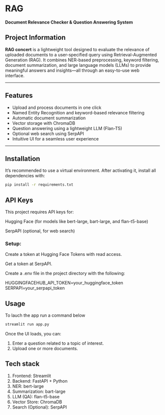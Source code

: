 # RAG
**Document Relevance Checker & Question Answering System**

## Project Information

**RAG concert** is a lightweight tool designed to evaluate the relevance of uploaded documents to a user-specified query using Retrieval-Augmented Generation (RAG). It combines NER-based preprocessing, keyword filtering, document summarization, and large language models (LLMs) to provide meaningful answers and insights—all through an easy-to-use web interface.

---

## Features

- Upload and process documents in one click  
- Named Entity Recognition and keyword-based relevance filtering  
- Automatic document summarization  
- Vector storage with ChromaDB  
- Question answering using a lightweight LLM (Flan-T5)  
- Optional web search using SerpAPI  
- Intuitive UI for a seamless user experience

---

## Installation

It’s recommended to use a virtual environment. After activating it, install all dependencies with:

```bash
pip install -r requirements.txt
```

## API Keys
This project requires API keys for:

Hugging Face (for models like bert-large, bart-large, and flan-t5-base)

SerpAPI (optional, for web search)

### Setup:
Create a token at Hugging Face Tokens with read access.

Get a token at SerpAPI.

Create a .env file in the project directory with the following:

HUGGINGFACEHUB_API_TOKEN=your_huggingface_token
SERPAPI=your_serpapi_token

## Usage 

To lauch the app run a command below

```bash
streamlit run app.py
```

Once the UI loads, you can:

1. Enter a question related to a topic of interest.
2. Upload one or more documents.

## Tech stack

1. Frontend: Streamlit
2. Backend: FastAPI + Python
3. NER: bert-large
4. Summarization: bart-large
5. LLM (QA): flan-t5-base
6. Vector Store: ChromaDB
7. Search (Optional): SerpAPI






